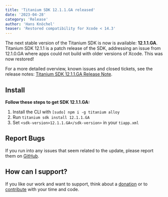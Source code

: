 ```yaml
---
title: 'Titanium SDK 12.1.1.GA released'
date: '2023-04-28'
category: 'Release'
author: 'Hans Knöchel'
teaser: 'Restored compatibility for Xcode < 14.3'
---
```


The next stable version of the Titanium SDK is now is available: <b>12.1.1.GA</b>. Titanium SDK 12.1.1 is a patch release of the SDK,
addressing an issue from 12.1.0.GA where apps could not build with older versions of Xcode. This was now restored!

For a more detailed overview, known issues and closed tickets, see the release notes: [Titanium SDK 12.1.1.GA Release Note](https://titaniumsdk.com/guide/Titanium_SDK/Titanium_SDK_Release_Notes/Titanium_SDK_Release_Notes_12.x/Titanium_SDK_12.1.1.GA_Release_Note.html).

## Install

**Follow these steps to get SDK 12.1.1.GA:**

1. Install the CLI with `[sudo] npm i -g titanium alloy`
2. Run `titanium sdk install 12.1.1.GA`
3. Set `<sdk-version>12.1.1.GA</sdk-version>` in your `tiapp.xml`

## Report Bugs

If you run into any issues that seem related to the update, please report them on [GitHub](https://github.com/tidev/titanium_mobile/issues).

## How can I support?

If you like our work and want to support, think about a [donation](/donate) or to [contribute](/contribute) with your time and code.
